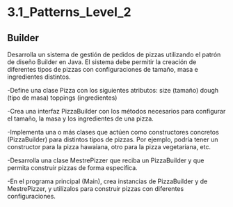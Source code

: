 # 3.1_Patterns_Level_2

## Builder

Desarrolla un sistema de gestión de pedidos de pizzas utilizando el patrón de diseño Builder en Java. El sistema debe permitir la creación de diferentes tipos de pizzas con configuraciones de tamaño, masa e ingredientes distintos.

-Define una clase Pizza con los siguientes atributos:
size (tamaño)
dough (tipo de masa)
toppings (ingredientes)

-Crea una interfaz PizzaBuilder con los métodos necesarios para configurar el tamaño, la masa y los ingredientes de una pizza.

-Implementa una o más clases que actúen como constructores concretos (PizzaBuilder) para distintos tipos de pizzas. Por ejemplo, podría tener un constructor para la pizza hawaiana, otro para la pizza vegetariana, etc.

-Desarrolla una clase MestrePizzer que reciba un PizzaBuilder y que permita construir pizzas de forma específica.

-En el programa principal (Main), crea instancias de PizzaBuilder y de MestrePizzer, y utilízalos para construir pizzas con diferentes configuraciones.
